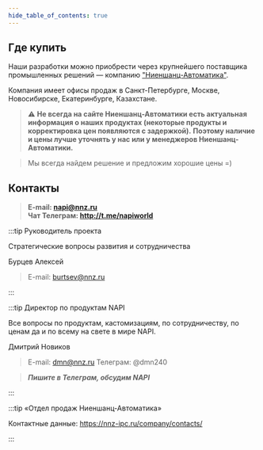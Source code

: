 ```yaml
---
hide_table_of_contents: true
---
```

## Где купить

Наши разработки можно приобрести через крупнейшего поставщика промышленных решений — компанию ["Ниеншанц-Автоматика"](http://nnz-ipc.ru).

Компания имеет офисы продаж в Санкт-Петербурге, Москве, Новосибирске, Екатеринбурге, Казахстане.

>:warning: **Не всегда на сайте Ниеншанц-Автоматики есть актуальная информация о наших продуктах (некоторые продукты и корректировка цен появляются с задержкой).**
>**Поэтому наличие и цены лучше уточнять у нас или у менеджеров Ниеншанц-Автоматики.**

>Мы всегда найдем решение и предложим хорошие цены =)

## Контакты

>**E-mail: napi@nnz.ru** \
>**Чат Телеграм: http://t.me/napiworld**


:::tip Руководитель проекта

Стратегические вопросы развития и сотрудничества

Бурцев Алексей
>E-mail: burtsev@nnz.ru


:::

:::tip   Директор по продуктам NAPI

Все вопросы по продуктам, кастомизациям, по сотрудничеству, по ценам да и по всему на свете в мире NAPI.

Дмитрий Новиков
>E-mail: dmn@nnz.ru
>Телеграм: @dmn240

>***Пишите в Телеграм, обсудим NAPI***

:::


:::tip «Отдел продаж Ниеншанц-Автоматика»

Контактные данные: https://nnz-ipc.ru/company/contacts/

:::
